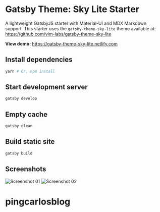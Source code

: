 # Gatsby Theme: Sky Lite Starter

A lightweight GatsbyJS starter with Material-UI and MDX Markdown support. This starter uses the `gatsby-theme-sky-lite` theme available at: https://github.com/vim-labs/gatsby-theme-sky-lite

**View demo:**
https://gatsby-theme-sky-lite.netlify.com

## Install dependencies

```bash
yarn # Or, npm install
```

## Start development server

```bash
gatsby develop
```

## Empty cache

```bash
gatsby clean
```

## Build static site

```bash
gatsby build
```

## Screenshots

![Screenshot 01](https://user-images.githubusercontent.com/25379378/69492728-f6e0e200-0e5a-11ea-9601-4d76414a792e.png)
![Screenshot 02](https://user-images.githubusercontent.com/25379378/69492729-f6e0e200-0e5a-11ea-9508-94c69dff22e8.png)
# pingcarlosblog
